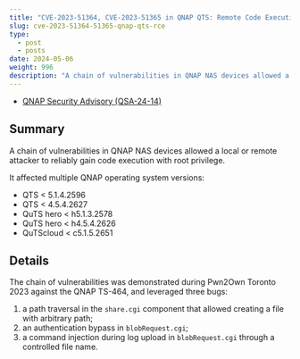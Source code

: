 ```yaml
---
title: "CVE-2023-51364, CVE-2023-51365 in QNAP QTS: Remote Code Execution"
slug: cve-2023-51364-51365-qnap-qts-rce
type:
  - post
  - posts
date: 2024-05-06
weight: 996
description: "A chain of vulnerabilities in QNAP NAS devices allowed a local or remote attacker to reliably gain code execution with root privilege."
---
```


* [QNAP Security Advisory (QSA-24-14)](https://www.qnap.com/en/security-advisory/qsa-24-14)

## Summary

A chain of vulnerabilities in QNAP NAS devices allowed a local or remote attacker to reliably gain code execution with root privilege.

It affected multiple QNAP operating system versions:

* QTS < 5.1.4.2596
* QTS < 4.5.4.2627
* QuTS hero < h5.1.3.2578
* QuTS hero < h4.5.4.2626
* QuTScloud < c5.1.5.2651

## Details

The chain of vulnerabilities was demonstrated during Pwn2Own Toronto 2023 against the QNAP TS-464, and leveraged three bugs:

1. a path traversal in the `share.cgi` component that allowed creating a file with arbitrary path;
2. an authentication bypass in `blobRequest.cgi`;
3. a command injection during log upload in `blobRequest.cgi` through a controlled file name.
